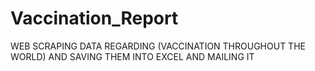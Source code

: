 # Vaccination_Report
WEB SCRAPING DATA REGARDING  (VACCINATION THROUGHOUT THE WORLD) AND SAVING THEM INTO EXCEL AND MAILING IT

